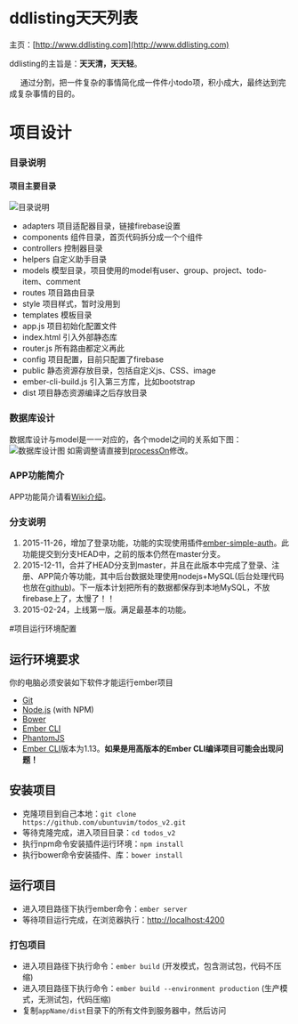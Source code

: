 # ddlisting天天列表

主页：[http://www.ddlisting.com](http://www.ddlisting.com)

ddlisting的主旨是：**天天清，天天轻**。
<p>&nbsp;&nbsp;&nbsp;&nbsp;
通过分割，把一件复杂的事情简化成一件件小todo项，积小成大，最终达到完成复杂事情的目的。
</p>

# 项目设计

### 目录说明

#### 项目主要目录

![目录说明](http://i1.piimg.com/24f27a93697325f9.jpg "目录说明")

* adapters 项目适配器目录，链接firebase设置
* components 组件目录，首页代码拆分成一个个组件
* controllers 控制器目录
* helpers 自定义助手目录
* models 模型目录，项目使用的model有user、group、project、todo-item、comment
* routes 项目路由目录
* style 项目样式，暂时没用到
* templates 模板目录
* app.js 项目初始化配置文件
* index.html  引入外部静态库
* router.js 所有路由都定义再此
* config 项目配置，目前只配置了firebase
* public 静态资源存放目录，包括自定义js、CSS、image
* ember-cli-build.js  引入第三方库，比如bootstrap
* dist 项目静态资源编译之后存放目录


### 数据库设计

数据库设计与model是一一对应的，各个model之间的关系如下图：
![数据库设计图](http://i1.piimg.com/5c6d2a1163149875.png '数据库设计图')
如需调整请直接到[processOn](https://www.processon.com/diagraming/5630f4e0e4b01f46a2b3477d)修改。

### APP功能简介
APP功能简介请看[Wiki介绍](https://github.com/ubuntuvim/todos_v2/wiki)。

### 分支说明
1. 2015-11-26，增加了登录功能，功能的实现使用插件[ember-simple-auth](https://github.com/simplabs/ember-simple-auth)。此功能提交到分支HEAD中，之前的版本仍然在master分支。
2. 2015-12-11，合并了HEAD分支到master，并且在此版本中完成了登录、注册、APP简介等功能，其中后台数据处理使用nodejs+MySQL(后台处理代码也放在[github](https://github.com/ubuntuvim/todos_server_v2))。下一版本计划把所有的数据都保存到本地MySQL，不放firebase上了，太慢了！！
3. 2015-02-24，上线第一版。满足最基本的功能。

#项目运行环境配置

## 运行环境要求

你的电脑必须安装如下软件才能运行ember项目

* [Git](http://git-scm.com/)
* [Node.js](http://nodejs.org/) (with NPM)
* [Bower](http://bower.io/)
* [Ember CLI](http://www.ember-cli.com/)
* [PhantomJS](http://phantomjs.org/)
* [Ember CLI](http://ember-cli.com/user-guide)版本为1.13。**如果是用高版本的Ember CLI编译项目可能会出现问题！**

## 安装项目

* 克隆项目到自己本地：`git clone https://github.com/ubuntuvim/todos_v2.git`
* 等待克隆完成，进入项目目录：`cd todos_v2`
* 执行npm命令安装插件运行环境：`npm install`
* 执行bower命令安装插件、库：`bower install`

## 运行项目

* 进入项目路径下执行ember命令：`ember server`
* 等待项目运行完成，在浏览器执行：[http://localhost:4200](http://localhost:4200)


### 打包项目

* 进入项目路径下执行命令：`ember build` (开发模式，包含测试包，代码不压缩)
* 进入项目路径下执行命令：`ember build --environment production` (生产模式，无测试包，代码压缩)
* 复制`appName/dist`目录下的所有文件到服务器中，然后访问

